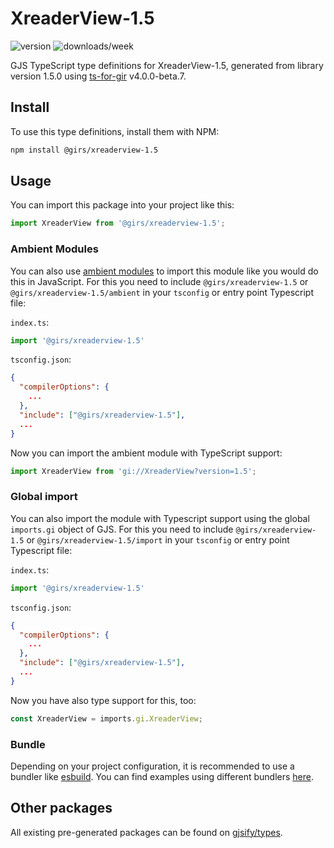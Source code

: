 
# XreaderView-1.5

![version](https://img.shields.io/npm/v/@girs/xreaderview-1.5)
![downloads/week](https://img.shields.io/npm/dw/@girs/xreaderview-1.5)


GJS TypeScript type definitions for XreaderView-1.5, generated from library version 1.5.0 using [ts-for-gir](https://github.com/gjsify/ts-for-gir) v4.0.0-beta.7.


## Install

To use this type definitions, install them with NPM:
```bash
npm install @girs/xreaderview-1.5
```

## Usage

You can import this package into your project like this:
```ts
import XreaderView from '@girs/xreaderview-1.5';
```

### Ambient Modules

You can also use [ambient modules](https://github.com/gjsify/ts-for-gir/tree/main/packages/cli#ambient-modules) to import this module like you would do this in JavaScript.
For this you need to include `@girs/xreaderview-1.5` or `@girs/xreaderview-1.5/ambient` in your `tsconfig` or entry point Typescript file:

`index.ts`:
```ts
import '@girs/xreaderview-1.5'
```

`tsconfig.json`:
```json
{
  "compilerOptions": {
    ...
  },
  "include": ["@girs/xreaderview-1.5"],
  ...
}
```

Now you can import the ambient module with TypeScript support: 

```ts
import XreaderView from 'gi://XreaderView?version=1.5';
```

### Global import

You can also import the module with Typescript support using the global `imports.gi` object of GJS.
For this you need to include `@girs/xreaderview-1.5` or `@girs/xreaderview-1.5/import` in your `tsconfig` or entry point Typescript file:

`index.ts`:
```ts
import '@girs/xreaderview-1.5'
```

`tsconfig.json`:
```json
{
  "compilerOptions": {
    ...
  },
  "include": ["@girs/xreaderview-1.5"],
  ...
}
```

Now you have also type support for this, too:

```ts
const XreaderView = imports.gi.XreaderView;
```

### Bundle

Depending on your project configuration, it is recommended to use a bundler like [esbuild](https://esbuild.github.io/). You can find examples using different bundlers [here](https://github.com/gjsify/ts-for-gir/tree/main/examples).

## Other packages

All existing pre-generated packages can be found on [gjsify/types](https://github.com/gjsify/types).

